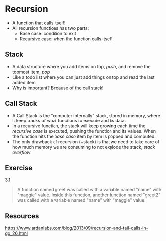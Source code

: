 # Recursion
- A function that calls itself!
- All recursion functions has two parts:
    - Base case: condition to exit 
    - Recursive case: when the function calls itself

## Stack
- A data structure where you add items on top, _push_, and remove the topmost item, _pop_
- Like a todo list where you can just add things on top and read the last added item
- Why is important? Because of the call stack!

## Call Stack
- A Call Stack is the "computer internally" stack, stored in memory, where it keep tracks of what functions to execute and its data.
- In a recursive function, the stack will keep growing each time the _recursive case_ is executed, pushing the function and its values. When the function hits the _base case_ item by item is popped and computed.
- The only drawback of recursion (+stack) is that we need to take care of how much memory we are consuming to not explode the stack, _stack overflow_

## Exercise
3.1
> A function named greet was called with a variable named "name" with "maggie" value. Inside this function, another function named "greet2" was called with a variable named "name" with "maggie" value.

## Resources
https://www.ardanlabs.com/blog/2013/09/recursion-and-tail-calls-in-go_26.html
